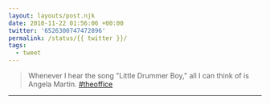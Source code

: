 ```yaml
---
layout: layouts/post.njk
date: 2010-11-22 01:56:06 +00:00
twitter: '6526300747472896'
permalink: /status/{{ twitter }}/
tags: 
  - tweet
---
```


> Whenever I hear the song "Little Drummer Boy," all I can think of is Angela Martin. [#theoffice](https://twitter.com/hashtag/theoffice)

---
